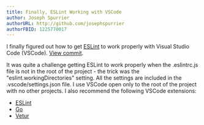 ```yaml
---
title: Finally, ESLint Working with VSCode
author: Joseph Spurrier
authorURL: http://github.com/josephspurrier
authorFBID: 1225770017
---
```


I finally figured out how to get [ESLint](https://eslint.org/) to work properly
with Visual Studio Code (VSCode).
[View commit](https://github.com/josephspurrier/gomithrilapp/commit/f85d046355c8088749e0efadcce491f430b59191).

It was quite a challenge getting ESLint to work properly when the .eslintrc.js file is not in the root of the project - the trick was the "eslint.workingDirectories" setting. All the settings are included in the .vscode/settings.json file. I use VSCode open only to the root of the project with no other projects. I also recommend the following VSCode extensions:

- [ESLint](https://marketplace.visualstudio.com/items?itemName=dbaeumer.vscode-eslint)
- [Go](https://marketplace.visualstudio.com/items?itemName=ms-vscode.Go)
- [Vetur](https://marketplace.visualstudio.com/items?itemName=octref.vetur)

<!--truncate-->

